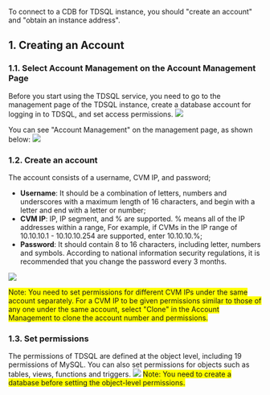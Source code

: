 To connect to a CDB for TDSQL instance, you should "create an account" and "obtain an instance address".

## 1. Creating an Account
### 1.1. Select Account Management on the Account Management Page
Before you start using the TDSQL service, you need to go to the management page of the TDSQL instance, create a database account for logging in to TDSQL, and set access permissions.
![](http://imgcache.tcecqpoc.fsphere.cn/image/mccdn.qcloud.com/img56835afdde2f1.png)

You can see "Account Management" on the management page, as shown below:
![](http://imgcache.tcecqpoc.fsphere.cn/image/mccdn.qcloud.com/img56835b1a37efe.png)
### 1.2. Create an account
The account consists of a username, CVM IP, and password;
-  **Username**: It should be a combination of letters, numbers and underscores with a maximum length of 16 characters, and begin with a letter and end with a letter or number;
-  **CVM IP**: IP, IP segment, and % are supported. % means all of the IP addresses within a range, For example, if CVMs in the IP range of 10.10.10.1 - 10.10.10.254 are supported, enter 10.10.10.%;
-  **Password**: It should contain 8 to 16 characters, including letter, numbers and symbols. According to national information security regulations, it is recommended that you change the password every 3 months.

![](http://imgcache.tcecqpoc.fsphere.cn/image/mccdn.qcloud.com/img56835b84c71c7.png)

<span style="background-color:#FFFF00">Note: You need to set permissions for different CVM IPs under the same account separately. For a CVM IP to be given permissions similar to those of any one under the same account, select "Clone" in the Account Management to clone the account number and permissions.</span>

### 1.3. Set permissions
The permissions of TDSQL are defined at the object level, including 19 permissions of MySQL. You can also set permissions for objects such as tables, views, functions and triggers.
![](http://imgcache.tcecqpoc.fsphere.cn/image/mccdn.qcloud.com/img56835bf828954.png)
<span style="background-color:#FFFF00">Note: You need to create a database before setting the object-level permissions.</span>




